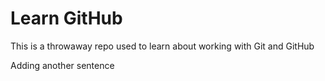 # Learn GitHub

This is a throwaway repo used to learn about working with Git and GitHub


































Adding another sentence
